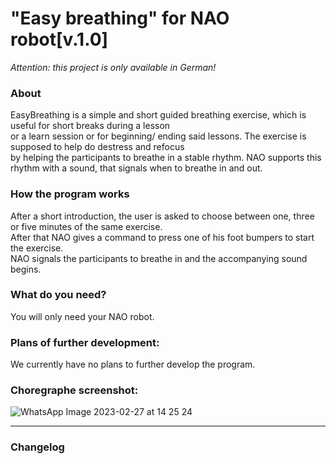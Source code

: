 # "Easy breathing" for NAO robot[v.1.0]
*Attention: this project is only available in German!*<br>

### About

EasyBreathing is a simple and short guided breathing exercise, which is useful for short breaks during a lesson <br>
or a learn session or for beginning/ ending said lessons. The exercise is supposed to help do destress and refocus <br>
by helping the participants to breathe in a stable rhythm. NAO supports this rhythm with a sound, that signals when to breathe in and out.

### How the program works

After a short introduction, the user is asked to choose between one, three or five minutes of the same exercise. <br>
After that NAO gives a command to press one of his foot bumpers to start the exercise. <br>
NAO signals the participants to breathe in and the accompanying sound begins. 

### What do you need?

You will only need your NAO robot.

### Plans of further development:

We currently have no plans to further develop the program.

### Choregraphe screenshot:
![WhatsApp Image 2023-02-27 at 14 25 24](https://user-images.githubusercontent.com/68842909/221846560-9653db80-5452-43e3-93ca-14d168533e3a.jpeg)

---

### Changelog
